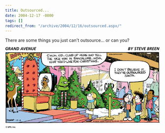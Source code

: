 ```yaml
---
title: Outsourced...
date: 2004-12-17 -0800
tags: []
redirect_from: "/archive/2004/12/16/outsourced.aspx/"
---
```


There are some things you just can't outsource... or can you?

![](/images/Outsourced.gif)

